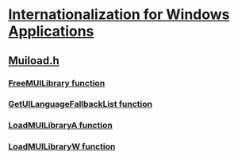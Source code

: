 # [Internationalization for Windows Applications](../_intl/index.md)
## [Muiload.h](index.md)
### [FreeMUILibrary function](../muiload/nf-muiload-freemuilibrary.md)
### [GetUILanguageFallbackList function](../muiload/nf-muiload-getuilanguagefallbacklist.md)
### [LoadMUILibraryA function](../muiload/nf-muiload-loadmuilibrarya.md)
### [LoadMUILibraryW function](../muiload/nf-muiload-loadmuilibraryw.md)
